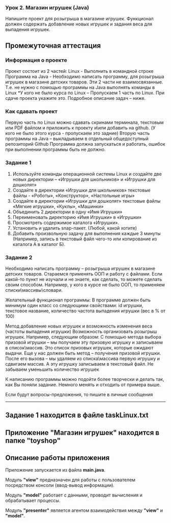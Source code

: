 ### Урок 2. Магазин игрушек (Java)
Напишите проект для розыгрыша в магазине игрушек.
Функционал должен содержать добавление новых игрушек и задания веса для выпадения игрушек.

## Промежуточная аттестация 
### Информация о проекте 
Проект состоит из 2 частей:
Linux - Выполнить в командной строке
Программа на Java - Необходимо написать программу, для розыгрыша игрушек в магазине детских товаров.
Эти 2 части не взаимосвязанные. Т.е. не нужно с помощью программы на Java выполнять команды в Linux 
*У кого не было курса по Linux – Пропускаем 1 часть по Linux. При сдаче проекта укажите это. 
Подробное описание задач – ниже.
  
### Как сдавать проект 
Первую часть по Linux можно сдавать скринами терминала, текстовым или PDF файлом и приложить к проекту и\или добавить на github. 
(У кого не было этого курса - пропускаем это задние)
Вторую часть программы на Java – выкладываем в отдельный общедоступный репозиторий Github Программа должна запускаться и работать, ошибок при выполнении программы быть не должно.
 
### Задание 1
1. Используйте команды операционной системы Linux и создайте две новых директории – «Игрушки для школьников» и «Игрушки для дошколят»
2. Создайте в директории «Игрушки для школьников» текстовые файлы - «Роботы», «Конструктор», «Настольные игры»
3. Создайте в директории «Игрушки для дошколят» текстовые файлы «Мягкие игрушки», «Куклы», «Машинки»
4. Объединить 2 директории в одну «Имя Игрушки»
5. Переименовать директорию «Имя Игрушки» в «Игрушки»
6. Просмотреть содержимое каталога «Игрушки».
7. Установить и удалить snap-пакет. (Любой, какой хотите)
8. Добавить произвольную задачу для выполнения каждые 3 минуты
(Например, запись в текстовый файл чего-то или копирование из каталога А в каталог Б).
 
### Задание 2
Необходимо написать программу – розыгрыша игрушек в магазине детских товаров.
Стараемся применять ООП и работу с файлами.
Если какой-то пункт не изучали и не знаете, как сделать, то можете сделать своим способом.
Например, у кого в курсе не было ООП, то применяем списки\массивы\словари.
 
Желательный функционал программы:
В программе должен быть минимум один класс со следующими свойствами:
id игрушки,
текстовое название,
количество
частота выпадения игрушки (вес в % от 100)
 
Метод добавление новых игрушек и возможность изменения веса (частоты выпадения игрушки)
Возможность организовать розыгрыш игрушек.
Например, следующим образом:
С помощью метода выбора призовой игрушки – мы получаем эту призовую игрушку и записываем в список\массив.
Это список призовых игрушек, которые ожидают выдачи.
Еще у нас должен быть метод – получения призовой игрушки.
После его вызова – мы удаляем из списка\массива первую игрушку и сдвигаем массив. А эту игрушку записываем в текстовый файл.
Не забываем уменьшить количество игрушек

К написанию программы можно подойти более творчески и делать так, как Вы поняли задание.
Немного менять и отходить от примера выше.

Если будут вопросы-предложения, то пишите в личные сообщения

---
## Задание 1 находится в файле taskLinux.txt

## Приложение "Магазин игрушек" находится в папке "toyshop"
## Описание работы приложения
Приложение запускается из файла **main.java**.

Модуль **"view"** предназначен для работы с пользователем посредством консоли (ввод-вывод информации). 

Модуль **"model"** работает с данными, проводит вычисления и обрабатывает процессы.

Модуль **"presenter"** является агентом взаимодействия между **"view"** и **"model"**.

